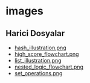 # images


<!--HariciDosyalar-->

## Harici Dosyalar

- [hash_illustration.png](./hash_illustration.png)
- [high_score_flowchart.png](./high_score_flowchart.png)
- [list_illustration.png](./list_illustration.png)
- [nested_logic_flowchart.png](./nested_logic_flowchart.png)
- [set_operations.png](./set_operations.png)


<!--HariciDosyalar-->

